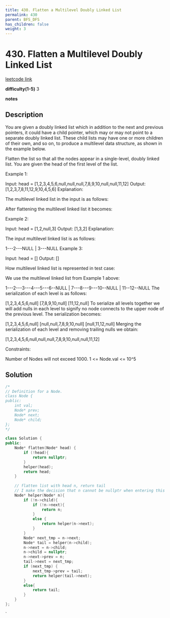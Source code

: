 ```yaml
---
title: 430. Flatten a Multilevel Doubly Linked List
permalink: 430
parent: BFS_DFS
has_children: false
weight: 3
---
```

# 430. Flatten a Multilevel Doubly Linked List
[leetcode link](https://leetcode.com/problems/flatten-a-multilevel-doubly-linked-list/)

**difficulty(1-5)** 
3

**notes**   


## Description
You are given a doubly linked list which in addition to the next and previous pointers, it could have a child pointer, which may or may not point to a separate doubly linked list. These child lists may have one or more children of their own, and so on, to produce a multilevel data structure, as shown in the example below.

Flatten the list so that all the nodes appear in a single-level, doubly linked list. You are given the head of the first level of the list.

 

Example 1:

Input: head = [1,2,3,4,5,6,null,null,null,7,8,9,10,null,null,11,12]
Output: [1,2,3,7,8,11,12,9,10,4,5,6]
Explanation:

The multilevel linked list in the input is as follows:



After flattening the multilevel linked list it becomes:


Example 2:

Input: head = [1,2,null,3]
Output: [1,3,2]
Explanation:

The input multilevel linked list is as follows:

  1---2---NULL
  |
  3---NULL
Example 3:

Input: head = []
Output: []
 

How multilevel linked list is represented in test case:

We use the multilevel linked list from Example 1 above:

 1---2---3---4---5---6--NULL
         |
         7---8---9---10--NULL
             |
             11--12--NULL
The serialization of each level is as follows:

[1,2,3,4,5,6,null]
[7,8,9,10,null]
[11,12,null]
To serialize all levels together we will add nulls in each level to signify no node connects to the upper node of the previous level. The serialization becomes:

[1,2,3,4,5,6,null]
[null,null,7,8,9,10,null]
[null,11,12,null]
Merging the serialization of each level and removing trailing nulls we obtain:

[1,2,3,4,5,6,null,null,null,7,8,9,10,null,null,11,12]
 

Constraints:

Number of Nodes will not exceed 1000.
1 <= Node.val <= 10^5

## Solution

```c++
/*
// Definition for a Node.
class Node {
public:
    int val;
    Node* prev;
    Node* next;
    Node* child;
};
*/

class Solution {
public:
    Node* flatten(Node* head) {
        if (!head){
            return nullptr;
        }
        helper(head);
        return head;
    }
    
    // flatten list with head n, return tail 
    // I make the decision that n cannot be nullptr when entering this function!
    Node* helper(Node* n){
        if (!n->child){
            if (!n->next){
                return n;
            }
            else {
                return helper(n->next);
            }
        }
        Node* next_tmp = n->next;
        Node* tail = helper(n->child);
        n->next = n->child;
        n->child = nullptr;
        n->next->prev = n;
        tail->next = next_tmp;
        if (next_tmp) {
            next_tmp->prev = tail;
            return helper(tail->next);
        }
        else{
            return tail;
        }        
    }
};
```

<!-- 
Default label
{: .label }

Blue label
{: .label .label-blue }

Stable
{: .label .label-green }

New release
{: .label .label-purple }

Coming soon
{: .label .label-yellow }

Deprecated
{: .label .label-red } -->
`